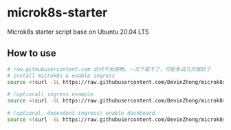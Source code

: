 # microk8s-starter
Microk8s starter script base on Ubuntu 20.04 LTS

## How to use
```bash
# raw.githubusercontent.com 访问不太顺畅，一次下载不了，可能多试几次就好了
# install microk8s & enable ingress
source <(curl -SL https://raw.githubusercontent.com/DevinZhong/microk8s-starter/main/setup.sh)

# (optional) ingress example
source <(curl -SL https://raw.githubusercontent.com/DevinZhong/microk8s-starter/main/hello-ingress/hello-ingress.sh)

# (optional, dependent ingress) enable dashboard
source <(curl -SL https://raw.githubusercontent.com/DevinZhong/microk8s-starter/main/dashboard/enable_dashbaord.sh)
```